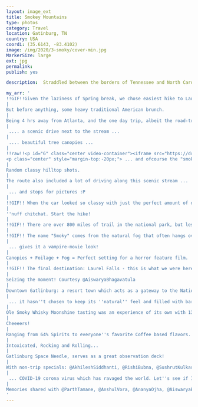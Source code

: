 ```yaml
---
layout: image_ext
title: Smokey Mountains
type: photos
category: Travel
location: Gatinburg, TN
country: USA
coordi: (35.6143, -83.4102)
image: /img/2020/3-smoky/cover-min.jpg
MarkerSize: large
ext: jpg
permalink:
publish: yes

description:  Straddled between the borders of Tennessee and North Carolina, the Great Smoky Mountain National Park is the most visited national park in the United States and one of the largest protected areas on the east coast. With our planned Miami trip cancelled due the novel coronavirus, one desperately needed some solace to vent out the frustation :P.

my_arr: '
!!GIF!!Given the laziness of Spring break, we chose easiest hike to Laurel falls - even though a lot of trails here a part of ''The Appalachian Trail'' which is a United States National Scenic Trail that runs over 2100 miles through 14 states in the eastern United States.
|
But before anything, some heavy traditional American brunch.
|
Being 4 hrs away from Atlanta, and the one day trip, albeit the road-trip was more fun than the desination - passing through different surroundings like the flat plains ...
|
 .... a scenic drive next to the stream ...
|
 .... beautiful tree canopies ...
|
!!raw!!<p id="6" class="center video-container"><iframe src="https://drive.google.com/file/d/1lqagZqXcCc_ZQ7GSVnQc0heRz_ymwIZg/preview" width="640" height="480"></iframe>
<p class="center" style="margin-top:-20px;"> ... and ofcourse the "smoke" on "mountains"</p></p>
|
Random classy hilltop shots.
|
The route also included a lot of driving along this scenic stream ...
|
 ... and stops for pictures :P
|
!!GIF!! When the car looked so classy with just the perfect amount of drizzle.
|
''nuff chitchat. Start the hike!
|
!!GIF!! There are over 800 miles of trail in the national park, but less than 3 miles are paved. Laurel Falls Trail is the longest of four paved trails in the park. The trail was originally built to allow fire crews access to the Cove Mountain area in the event of a fire
|
!!GIF!! The name "Smoky" comes from the natural fog that often hangs over the mountains and ...
|
 ... gives it a vampire-movie look!
|
Canopies + Foilage + Fog = Perfect setting for a horror feature film.
|
!!GIF!! The final destination: Laurel Falls - this is what we were here for!!
|
Seizing the moment! Courtesy @AiswaryaBhagavatula
|
Downtown Gatlinburg: a resort town which acts as a gateway to the National Park was a pleasant surprise, as being so close to the park ...
|
 ... it hasn''t chosen to keep its ''natural'' feel and filled with bars, clubs and amusement rides.
|
Ole Smoky Whisky Moonshine tasting was an experience of its own with 13 types of whisky to offer.
|
Cheeeers!
|
Ranging from 64% Spirits to everyone''s favorite Coffee based flavors.
|
Intoxicated, Rocking and Rolling...
|
Gatlinburg Space Needle, serves as a great observation deck!
|
With non-trip specials: @AkhileshSiddhanti, @RishiBubna, @SushrutKulkarni <br>Post Trip Whiskey tasting at home with screening of <a href="https://nypost.com/2020/03/21/how-the-movie-contagion-perfectly-predicted-the-2020-coronavirus-crisis/">''Contagion''</a>, setting the perfect theme for ...
|
 ... COVID-19 corona virus which has ravaged the world. Let''s see if I am alive to read this post after a year.
|
Memories shared with @ParthTamane, @AnshulVora, @AnanyaOjha, @AiswaryaBhagavatula, @SanketAgrawal, @KathanKashiparekh, @DevarshVyas, @RajatBhavnani @KrishnaYalamarthy
'
---
```

<!-- http://compressjpeg.com -->
<!-- http://compressimage.toolur.com/ 1024, 400-->
<!-- https://ezgif.com/optimize/ remove second and then lossy 50. Best is transparency. Fuzzy 6-->
<!-- https://support.google.com/blogger/thread/1950766?hl=en -->
